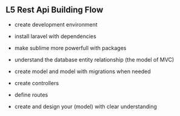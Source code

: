 ## L5 Rest Api Building Flow

- create development environment

- install laravel with dependencies

- make sublime more powerfull with packages

- understand the database entity relationship (the model of MVC)

- create model and model with migrations when needed

- create controllers

- define routes

- create and design your (model) with clear understanding